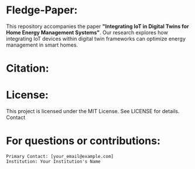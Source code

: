 # Fledge-Paper: 
This repository accompanies the paper **"Integrating IoT in Digital Twins for Home Energy Management Systems"**. Our research explores how integrating IoT devices within digital twin frameworks can optimize energy management in smart homes.

# Citation:

# License:

This project is licensed under the MIT License. See LICENSE for details.
Contact

# For questions or contributions:

    Primary Contact: [your_email@example.com]
    Institution: Your Institution's Name
